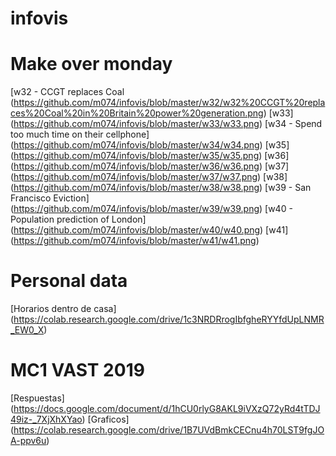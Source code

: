 # infovis
# Make over monday 
[w32 - CCGT replaces Coal (https://github.com/m074/infovis/blob/master/w32/w32%20CCGT%20replaces%20Coal%20in%20Britain%20power%20generation.png)
[w33] (https://github.com/m074/infovis/blob/master/w33/w33.png)
[w34 - Spend too much time on their cellphone] (https://github.com/m074/infovis/blob/master/w34/w34.png)
[w35] (https://github.com/m074/infovis/blob/master/w35/w35.png)
[w36] (https://github.com/m074/infovis/blob/master/w36/w36.png)
[w37] (https://github.com/m074/infovis/blob/master/w37/w37.png)
[w38] (https://github.com/m074/infovis/blob/master/w38/w38.png)
[w39 - San Francisco Eviction] (https://github.com/m074/infovis/blob/master/w39/w39.png)
[w40 - Population prediction of London] (https://github.com/m074/infovis/blob/master/w40/w40.png)
[w41] (https://github.com/m074/infovis/blob/master/w41/w41.png) 

# Personal data
[Horarios dentro de casa] (https://colab.research.google.com/drive/1c3NRDRrogIbfgheRYYfdUpLNMR_EW0_X)

# MC1 VAST 2019
[Respuestas] (https://docs.google.com/document/d/1hCU0rlyG8AKL9iVXzQ72yRd4tTDJ49iz-_7XjXhXYao)
[Graficos] (https://colab.research.google.com/drive/1B7UVdBmkCECnu4h70LST9fgJOA-ppv6u)
